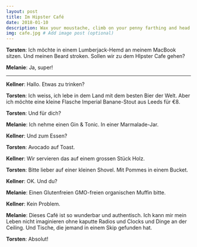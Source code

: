 ```yaml
---
layout: post
title: Im Hipster Café
date: 2018-01-10
description: Wax your moustache, climb on your penny farthing and head to the hipsterest place in town.
img: cafe.jpg # Add image post (optional)
---
```


**Torsten**: Ich möchte in einem Lumberjack-Hemd an meinem MacBook sitzen. Und meinen Beard stroken. Sollen wir zu dem HIpster Cafe gehen?


**Melanie**: Ja, super!


---


**Kellner**: Hallo. Etwas zu trinken?


**Torsten**: Ich weiss, ich lebe in dem Land mit dem besten Bier der Welt.
Aber ich möchte eine kleine Flasche Imperial Banane-Stout aus Leeds für €8.


**Torsten**: Und für dich?


**Melanie**: Ich nehme einen Gin & Tonic. In einer Marmalade-Jar.


**Kellner**: Und zum Essen?


**Torsten**: Avocado auf Toast.


**Kellner**: Wir servieren das auf einem grossen Stück Holz.


**Torsten**:  Bitte lieber auf einer kleinen Shovel. Mit Pommes in einem Bucket.


**Kellner**: OK. Und du?


**Melanie**: Einen Glutenfreien GMO-freien organischen Muffin bitte.


**Kellner**: Kein Problem.


**Melanie**: Dieses Café ist so wunderbar und authentisch. Ich kann mir mein Leben nicht imaginieren ohne kaputte Radios und Clocks und Dinge an der Ceiling. Und Tische, die jemand in einem Skip gefunden hat.


**Torsten**:  Absolut!

